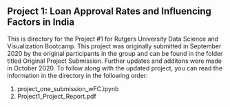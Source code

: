 ## Project 1: Loan Approval Rates and Influencing Factors in India
This is directory for the Project #1 for Rutgers University Data Science and Visualization Bootcamp. This project was originally submitted in September 2020 by the original participants in the group and can be found in the folder titled Original Project Submission. Further updates and additons were made in October 2020. To follow along with the updated project, you can read the information in the directory in the following order:

1. project_one_submission_wFC.ipynb
2. Project1_Project_Report.pdf
